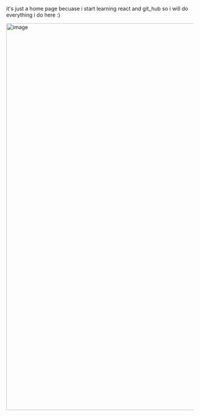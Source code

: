 it's just a home page becuase i start learning react and git_hub so i will do everything i do here :)

<img width="1920" height="1040" alt="image" src="https://github.com/user-attachments/assets/b609f90b-b3ca-4e3a-a14b-b23b9d72e2df" />

